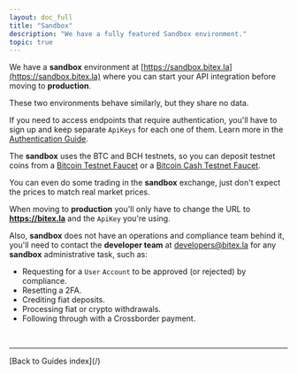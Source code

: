 ```yaml
---
layout: doc_full
title: "Sandbox"
description: "We have a fully featured Sandbox environment."
topic: true
---
```

We have a **sandbox** environment at [https://sandbox.bitex.la](https://sandbox.bitex.la)
where you can start your API integration before moving to **production**.

These two environments behave similarly, but they share no data.

If you need to access endpoints that require authentication, you'll have to
sign up and keep separate `ApiKeys` for each one of them.
Learn more in the [Authentication Guide](/docs/authentication/README).

The **sandbox** uses the BTC and BCH testnets, so you can deposit testnet coins from a
[Bitcoin Testnet Faucet](https://coinfaucet.eu/en/btc-testnet/) or a 
[Bitcoin Cash Testnet Faucet](https://developer.bitcoin.com/faucets/bch/).

You can even do some trading in the **sandbox** exchange, just don't expect the prices to match real market prices.

When moving to **production** you'll only have to change the URL to **https://bitex.la** and
the `ApiKey` you're using.

Also, **sandbox** does not have an operations and compliance team behind it, 
you'll need to contact the **developer team** at [developers@bitex.la](mailto:developers@bitex.la)
for any **sandbox** administrative task, such as:
- Requesting for a `User` `Account` to be approved (or rejected) by compliance.
- Resetting a 2FA.
- Crediting fiat deposits.
- Processing fiat or crypto withdrawals.
- Following through with a Crossborder payment.

<br/>
<hr/>
[Back to Guides index](/)